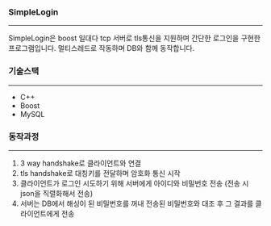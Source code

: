 ### SimpleLogin
---

SimpleLogin은 boost 일대다 tcp 서버로 tls통신을 지원하며 간단한 로그인을 구현한 프로그램입니다.
멀티스레드로 작동하며 DB와 함께 동작합니다.

### 기술스택
---
+ C++
+ Boost
+ MySQL

### 동작과정
---
1. 3 way handshake로 클라이언트와 연결
2. tls handshake로 대칭키를 전달하며 암호화 통신 시작
3. 클라이언트가 로그인 시도하기 위해 서버에게 아이디와 비밀번호 전송 (전송 시 json을 직렬화해서 전송)
4. 서버는 DB에서 해싱이 된 비밀번호를 꺼내 전송된 비밀번호와 대조 후 그 결과를 클라이언트에게 전송
